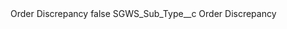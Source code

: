 <?xml version="1.0" encoding="UTF-8"?>
<CustomMetadata xmlns="http://soap.sforce.com/2006/04/metadata" xmlns:xsi="http://www.w3.org/2001/XMLSchema-instance" xmlns:xsd="http://www.w3.org/2001/XMLSchema">
    <label>Order Discrepancy</label>
    <protected>false</protected>
    <values>
        <field>SGWS_Sub_Type__c</field>
        <value xsi:type="xsd:string">Order Discrepancy</value>
    </values>
</CustomMetadata>
